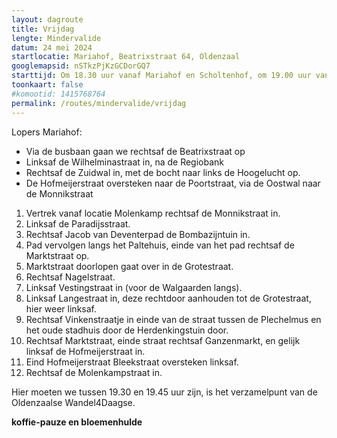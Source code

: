 ```yaml
---
layout: dagroute
title: Vrijdag
lengte: Mindervalide
datum: 24 mei 2024
startlocatie: Mariahof, Beatrixstraat 64, Oldenzaal
googlemapsid: nSTkzPjKzGCDorGQ7
starttijd: Om 18.30 uur vanaf Mariahof en Scholtenhof, om 19.00 uur vanaf de Molenkamp
toonkaart: false
#komootid: 1415768764
permalink: /routes/mindervalide/vrijdag
---
```


Lopers Mariahof:
- Via de busbaan gaan we rechtsaf de Beatrixstraat op
- Linksaf de Wilhelminastraat in, na de Regiobank
- Rechtsaf de Zuidwal in, met de bocht naar links de Hoogelucht op.
- De Hofmeijerstraat oversteken naar de Poortstraat, via de Oostwal naar de Monnikstraat

1.	Vertrek vanaf locatie Molenkamp rechtsaf de Monnikstraat in.
2.	Linksaf de Paradijsstraat.
3.	Rechtsaf Jacob van Deventerpad de Bombazijntuin in.
4.	Pad vervolgen langs het Paltehuis, einde van het pad rechtsaf de Marktstraat op.
5.	Marktstraat doorlopen gaat over in de Grotestraat.
6.	Rechtsaf Nagelstraat.
7.	Linksaf Vestingstraat in (voor de Walgaarden langs).
8.	Linksaf Langestraat in, deze rechtdoor aanhouden tot de Grotestraat, hier weer linksaf.
9.	Rechtsaf Vinkenstraatje in einde van de straat tussen de Plechelmus en het oude stadhuis door de Herdenkingstuin door.
10.	Rechtsaf Marktstraat, einde straat rechtsaf Ganzenmarkt, en gelijk linksaf de Hofmeijerstraat in.
11.	Eind Hofmeijerstraat Bleekstraat oversteken linksaf.
12.	Rechtsaf de Molenkampstraat in.

Hier moeten we tussen 19.30 en 19.45 uur zijn, is het verzamelpunt van de Oldenzaalse Wandel4Daagse.  

**koffie-pauze en bloemenhulde**